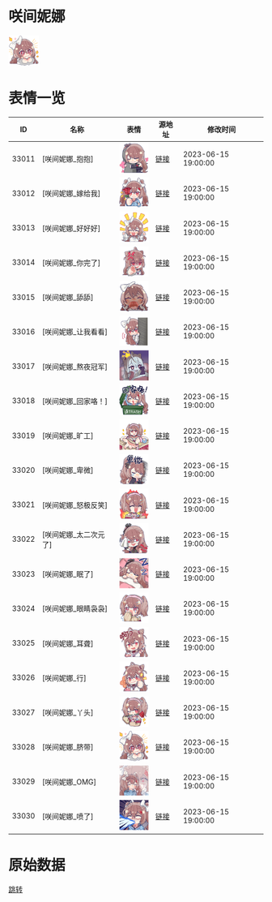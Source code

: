 # 咲间妮娜

<img src="./cover.png" height="60" alt="cover" />

# 表情一览

|ID|名称|表情|源地址|修改时间|
|----|----|----|----|----|
|33011|[咲间妮娜_抱抱]|<img src="./pic/033011_%5B咲间妮娜_抱抱%5D.png" height="60" alt="抱抱"/>|[链接](https://i0.hdslb.com/bfs/garb/5517126d10235603d7084e92931c5bde21cf68ee.png)|2023-06-15 19:00:00|
|33012|[咲间妮娜_嫁给我]|<img src="./pic/033012_%5B咲间妮娜_嫁给我%5D.png" height="60" alt="嫁给我"/>|[链接](https://i0.hdslb.com/bfs/garb/e5950c9da87a79e2a49238657425ff6b2d87fa64.png)|2023-06-15 19:00:00|
|33013|[咲间妮娜_好好好]|<img src="./pic/033013_%5B咲间妮娜_好好好%5D.png" height="60" alt="好好好"/>|[链接](https://i0.hdslb.com/bfs/garb/9e1b5e615c62cc03e51f2e43822e2f3b5e98aae5.png)|2023-06-15 19:00:00|
|33014|[咲间妮娜_你完了]|<img src="./pic/033014_%5B咲间妮娜_你完了%5D.png" height="60" alt="你完了"/>|[链接](https://i0.hdslb.com/bfs/garb/2b6585d839715aa3578b38032bfe5ec241649185.png)|2023-06-15 19:00:00|
|33015|[咲间妮娜_舔舔]|<img src="./pic/033015_%5B咲间妮娜_舔舔%5D.png" height="60" alt="舔舔"/>|[链接](https://i0.hdslb.com/bfs/garb/b718933da0a341e7079eb7f46640ecd195417fce.png)|2023-06-15 19:00:00|
|33016|[咲间妮娜_让我看看]|<img src="./pic/033016_%5B咲间妮娜_让我看看%5D.png" height="60" alt="让我看看"/>|[链接](https://i0.hdslb.com/bfs/garb/8790ea9e17e2ba51a1d6bf546e44d7df70f51adc.png)|2023-06-15 19:00:00|
|33017|[咲间妮娜_熬夜冠军]|<img src="./pic/033017_%5B咲间妮娜_熬夜冠军%5D.png" height="60" alt="熬夜冠军"/>|[链接](https://i0.hdslb.com/bfs/garb/88bc6a3b7eeb5f97e4ea2df86bad0023998d6b13.png)|2023-06-15 19:00:00|
|33018|[咲间妮娜_回家咯！]|<img src="./pic/033018_%5B咲间妮娜_回家咯！%5D.png" height="60" alt="回家咯！"/>|[链接](https://i0.hdslb.com/bfs/garb/535d226d352b95ab633e54a5ea0493ffe006e30b.png)|2023-06-15 19:00:00|
|33019|[咲间妮娜_旷工]|<img src="./pic/033019_%5B咲间妮娜_旷工%5D.png" height="60" alt="旷工"/>|[链接](https://i0.hdslb.com/bfs/garb/d023a47817e81dc98010812072b1dd8e64167eb2.png)|2023-06-15 19:00:00|
|33020|[咲间妮娜_卑微]|<img src="./pic/033020_%5B咲间妮娜_卑微%5D.png" height="60" alt="卑微"/>|[链接](https://i0.hdslb.com/bfs/garb/0d0989ffe26020f29bb30fd81df4cbfece64189a.png)|2023-06-15 19:00:00|
|33021|[咲间妮娜_怒极反笑]|<img src="./pic/033021_%5B咲间妮娜_怒极反笑%5D.png" height="60" alt="怒极反笑"/>|[链接](https://i0.hdslb.com/bfs/garb/c8f3ca8cf10d142900983d6f1ab3a29877f7150c.png)|2023-06-15 19:00:00|
|33022|[咲间妮娜_太二次元了]|<img src="./pic/033022_%5B咲间妮娜_太二次元了%5D.png" height="60" alt="太二次元了"/>|[链接](https://i0.hdslb.com/bfs/garb/1c288d0ae9499e1632bb18dafbc65a438f51da2c.png)|2023-06-15 19:00:00|
|33023|[咲间妮娜_眠了]|<img src="./pic/033023_%5B咲间妮娜_眠了%5D.png" height="60" alt="眠了"/>|[链接](https://i0.hdslb.com/bfs/garb/75c3cabc7c462358213f82b4bdd8b5b7b2cf147e.png)|2023-06-15 19:00:00|
|33024|[咲间妮娜_眼睛袅袅]|<img src="./pic/033024_%5B咲间妮娜_眼睛袅袅%5D.png" height="60" alt="眼睛袅袅"/>|[链接](https://i0.hdslb.com/bfs/garb/e64f85629d1bd74b3236f26edecf3a720a7d98d7.png)|2023-06-15 19:00:00|
|33025|[咲间妮娜_耳聋]|<img src="./pic/033025_%5B咲间妮娜_耳聋%5D.png" height="60" alt="耳聋"/>|[链接](https://i0.hdslb.com/bfs/garb/ef957be017983611f80609c01de12701242822b6.png)|2023-06-15 19:00:00|
|33026|[咲间妮娜_行]|<img src="./pic/033026_%5B咲间妮娜_行%5D.png" height="60" alt="行"/>|[链接](https://i0.hdslb.com/bfs/garb/b19affb37e8efb285be5fd83412089598c53f258.png)|2023-06-15 19:00:00|
|33027|[咲间妮娜_丫头]|<img src="./pic/033027_%5B咲间妮娜_丫头%5D.png" height="60" alt="丫头"/>|[链接](https://i0.hdslb.com/bfs/garb/73205ebda617769a0098754fc83d0e6376fd8339.png)|2023-06-15 19:00:00|
|33028|[咲间妮娜_脐带]|<img src="./pic/033028_%5B咲间妮娜_脐带%5D.png" height="60" alt="脐带"/>|[链接](https://i0.hdslb.com/bfs/garb/6f978a49f714779a2f9e9d056ea672d99f709f03.png)|2023-06-15 19:00:00|
|33029|[咲间妮娜_OMG]|<img src="./pic/033029_%5B咲间妮娜_OMG%5D.png" height="60" alt="OMG"/>|[链接](https://i0.hdslb.com/bfs/garb/91d73c94ba9dcd28ab2b9e18f54444c8c7aced9f.png)|2023-06-15 19:00:00|
|33030|[咲间妮娜_喷了]|<img src="./pic/033030_%5B咲间妮娜_喷了%5D.png" height="60" alt="喷了"/>|[链接](https://i0.hdslb.com/bfs/garb/2bb21fc2f74f66b16ece7951d640ea79f7ecd7e7.png)|2023-06-15 19:00:00|

# 原始数据

[跳转](./raw.json)

